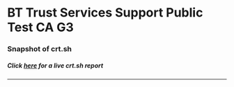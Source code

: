 # BT Trust Services Support Public Test CA G3
### Snapshot of crt.sh
##### Click [here](https://crt.sh/?q=1BE3500351A6BA5E3D69FC9B906525CBA80538B8F37F916B80301D212B1F8048) for a live crt.sh report

---
